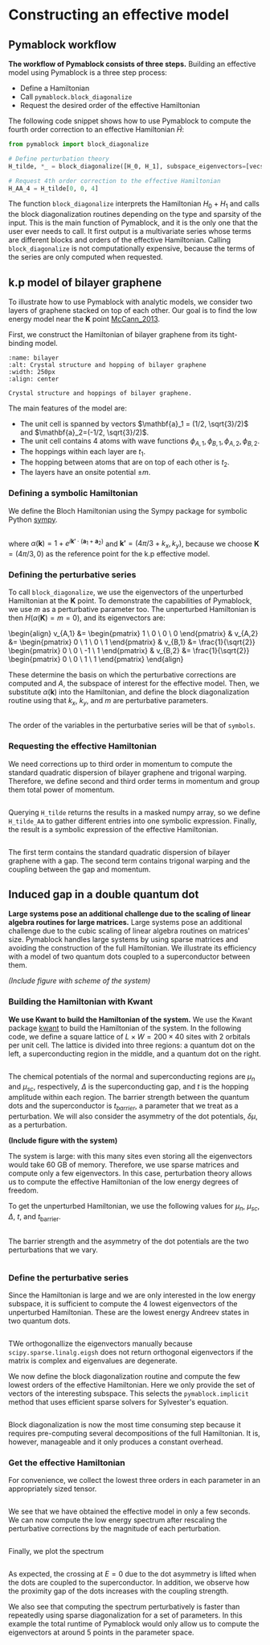 # Constructing an effective model

## Pymablock workflow

**The workflow of Pymablock consists of three steps.**
Building an effective model using Pymablock is a three step process:

* Define a Hamiltonian
* Call `pymablock.block_diagonalize`
* Request the desired order of the effective Hamiltonian

The following code snippet shows how to use Pymablock to compute the fourth
order correction to an effective Hamiltonian $\tilde{H}$:

```python
from pymablock import block_diagonalize

# Define perturbation theory
H_tilde, *_ = block_diagonalize([H_0, H_1], subspace_eigenvectors=[vecs_A, vecs_B])

# Request 4th order correction to the effective Hamiltonian
H_AA_4 = H_tilde[0, 0, 4]
```

<!-- **Depending on the input Hamiltonian, Pymablock uses specific routines to find
the effective model, so that symbolic expressions are compact and numerics are
efficient.** -->
The function `block_diagonalize` interprets the Hamiltonian $H_0 + H_1$ and
calls the block diagonalization routines depending on the type and sparsity of
the input.
This is the main function of Pymablock, and it is the only one that the user
ever needs to call.
It first output is a multivariate series whose terms are different blocks and
orders of the effective Hamiltonian.
Calling `block_diagonalize` is not computationally expensive, because the
terms of the series are only computed when requested.

## k.p model of bilayer graphene

<!-- **We use bilayer graphene to illustrate how to use Pymablock with analytic models.** -->
To illustrate how to use Pymablock with analytic models, we consider two layers
of graphene stacked on top of each other.
Our goal is to find the low energy model near the $\mathbf{K}$ point
[McCann_2013](doi:10.1088/0034-4885/76/5/056503).

First, we construct the Hamiltonian of bilayer graphene from its tight-binding
model.

```{figure} figures/bilayer.svg
:name: bilayer
:alt: Crystal structure and hopping of bilayer graphene
:width: 250px
:align: center

Crystal structure and hoppings of bilayer graphene.
```

The main features of the model are:

* The unit cell is spanned by vectors $\mathbf{a}_1 = (1/2, \sqrt{3}/2)$ and $\mathbf{a}_2=(-1/2, \sqrt{3}/2)$.
* The unit cell contains 4 atoms with wave functions $\phi_{A,1}, \phi_{B,1}, \phi_{A,2}, \phi_{B,2}$.
* The hoppings within each layer are $t_1$.
* The hopping between atoms that are on top of each other is $t_2$.
* The layers have an onsite potential $\pm m$.

### Defining a symbolic Hamiltonian

We define the Bloch Hamiltonian using the Sympy package for symbolic Python
[sympy](10.7717/peerj-cs.103).

```{embed} # cell-1-finding_effective_model
```

where $\alpha(\mathbf{k}) = 1 + e^{i \mathbf{k'} \cdot (\mathbf{a}_1 +
\mathbf{a}_2)}$ and $\mathbf{k'} = (4\pi/3 + k_x, k_y)$, because we choose
$\mathbf{K}=(4\pi/3, 0)$ as the reference point for the k.p effective model.

### Defining the perturbative series

<!-- **We define the perturbative series** -->
To call `block_diagonalize`, we use the eigenvectors of the unperturbed
Hamiltonian at the $\mathbf{K}$ point.
To demonstrate the capabilities of Pymablock, we use $m$ as a perturbative
parameter too.
The unperturbed Hamiltonian is then $H(\alpha(\mathbf{K}) = m = 0)$, and its
eigenvectors are:

\begin{align}
v_{A,1} &= \begin{pmatrix} 1 \\ 0 \\ 0 \\ 0 \end{pmatrix} &
v_{A,2} &= \begin{pmatrix} 0 \\ 1 \\ 0 \\ 1 \end{pmatrix} &
v_{B,1} &= \frac{1}{\sqrt{2}} \begin{pmatrix} 0 \\ 0 \\ -1 \\ 1 \end{pmatrix} &
v_{B,2} &= \frac{1}{\sqrt{2}} \begin{pmatrix} 0 \\ 0 \\ 1 \\ 1 \end{pmatrix}
\end{align}

These determine the basis on which the perturbative corrections are computed
and $A$, the subspace of interest for the effective model.
Then, we substitute $\alpha(\mathbf{k})$ into the Hamiltonian, and define the
block diagonalization routine using that $k_x$, $k_y$, and $m$ are perturbative
parameters.

```{embed} # cell-4-finding_effective_model
```

The order of the variables in the perturbative series will be that of `symbols`.

### Requesting the effective Hamiltonian

We need corrections up to third order in momentum to compute the standard
quadratic dispersion of bilayer graphene and trigonal warping.
Therefore, we define second and third order terms in momentum and group them
total power of momentum.

```{embed} # cell-6-finding_effective_model
```

Querying `H_tilde` returns the results in a masked numpy array, so we
define `H_tilde_AA` to gather different entries into one symbolic expression.
Finally, the result is a symbolic expression of the effective Hamiltonian.

```{embed} # cell-9-finding_effective_model
```

The first term contains the standard quadratic dispersion of bilayer graphene
with a gap.
The second term contains trigonal warping and the coupling between the gap and
momentum.

## Induced gap in a double quantum dot

**Large systems pose an additional challenge due to the scaling of linear
algebra routines for large matrices.**
Large systems pose an additional challenge due to the cubic scaling of linear algebra
routines on matrices' size.
Pymablock handles large systems by using sparse matrices and avoiding the
construction of the full Hamiltonian.
We illustrate its efficiency with a model of two quantum dots coupled to a
superconductor between them.

_(Include figure with scheme of the system)_

### Building the Hamiltonian with Kwant

**We use Kwant to build the Hamiltonian of the system.**
We use the Kwant package [kwant](doi:10.1088/1367-2630/16/6/063065) to build
the Hamiltonian of the system.
In the following code, we define a square lattice of $L \times W = 200 \times
40$ sites with $2$ orbitals per unit cell.
The lattice is divided into three regions: a quantum dot on the left, a
superconducting region in the middle, and a quantum dot on the right.


```{embed} # cell-10-finding_effective_model
```

The chemical potentials of the normal and superconducting regions are $\mu_n$
and $\mu_{sc}$, respectively, $\Delta$ is the superconducting gap, and $t$
is the hopping amplitude within each region.
The barrier strength between the quantum dots and the superconductor is
$t_{barrier}$, a parameter that we treat as a perturbation.
We will also consider the asymmetry of the dot potentials, $\delta \mu$, as a
perturbation.

__(Include figure with the system)__

The system is large: with this many sites even storing all the eigenvectors
would take $60$ GB of memory.
Therefore, we use sparse matrices and compute only a few eigenvectors.
In this case, perturbation theory allows us to compute the effective
Hamiltonian of the low energy degrees of freedom.

To get the unperturbed Hamiltonian, we use the following values for $\mu_n$,
$\mu_{sc}$, $\Delta$, $t$, and $t_{\text{barrier}}$.

```{embed} # cell-12-finding_effective_model
```

The barrier strength and the asymmetry of the dot potentials are the two
perturbations that we vary.

```{embed} # cell-13-finding_effective_model
```

### Define the perturbative series

Since the Hamiltonian is large and we are only interested in the low energy
subspace, it is sufficient to compute the $4$ lowest eigenvectors of the
unperturbed Hamiltonian.
These are the lowest energy Andreev states in two quantum dots.

```{embed} # cell-14-finding_effective_model
```

TWe orthogonallize the eigenvectors manually because
`scipy.sparse.linalg.eigsh` does not return orthogonal eigenvectors if the
matrix is complex and eigenvalues are degenerate.

We now define the block diagonalization routine and compute the few lowest
orders of the effective Hamiltonian.
Here we only provide the set of vectors of the interesting subspace.
This selects the `pymablock.implicit` method that uses efficient sparse
solvers for Sylvester's equation.

```{embed} # cell-15-finding_effective_model
```

Block diagonalization is now the most time consuming step because it requires
pre-computing several decompositions of the full Hamiltonian.
It is, however, manageable and it only produces a constant overhead.

### Get the effective Hamiltonian

For convenience, we collect the lowest three orders in each parameter in an
appropriately sized tensor.

```{embed} # cell-16-finding_effective_model
```

We see that we have obtained the effective model in only a few seconds.
We can now compute the low energy spectrum after rescaling the perturbative
corrections by the magnitude of each perturbation.

```{embed} # cell-17-finding_effective_model
```

Finally, we plot the spectrum

```{embed} # cell-18-finding_effective_model
```

As expected, the crossing at $E=0$ due to the dot asymmetry is lifted when the
dots are coupled to the superconductor. In addition, we observe how the
proximity gap of the dots increases with the coupling strength.

We also see that computing the spectrum perturbatively is faster than
repeatedly using sparse diagonalization for a set of parameters.
In this example the total runtime of Pymablock would only allow us to compute
the  eigenvectors at around 5 points in the parameter space.
